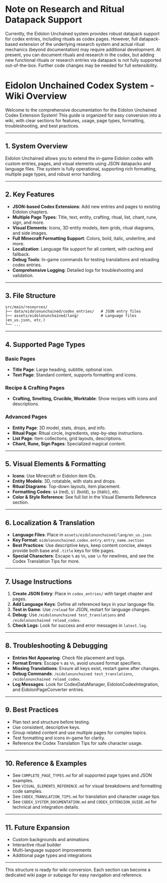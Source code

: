 # Note on Research and Ritual Datapack Support

Currently, the Eidolon Unchained system provides robust datapack support for codex entries, including rituals as codex pages. However, full datapack-based extension of the underlying research system and actual ritual mechanics (beyond documentation) may require additional development. At present, you can document rituals and research in the codex, but adding new functional rituals or research entries via datapack is not fully supported out-of-the-box. Further code changes may be needed for full extensibility.

# Eidolon Unchained Codex System - Wiki Overview

Welcome to the comprehensive documentation for the Eidolon Unchained Codex Extension System! This guide is organized for easy conversion into a wiki, with clear sections for features, usage, page types, formatting, troubleshooting, and best practices.

---

## 1. System Overview

Eidolon Unchained allows you to extend the in-game Eidolon codex with custom entries, pages, and visual elements using JSON datapacks and language files. The system is fully operational, supporting rich formatting, multiple page types, and robust error handling.

---

## 2. Key Features

- **JSON-based Codex Extensions**: Add new entries and pages to existing Eidolon chapters.
- **Multiple Page Types**: Title, text, entity, crafting, ritual, list, chant, rune, sign, and more.
- **Visual Elements**: Icons, 3D entity models, item grids, ritual diagrams, and side images.
- **Full Minecraft Formatting Support**: Colors, bold, italic, underline, and more.
- **Localization**: Language file support for all content, with caching and fallback.
- **Debug Tools**: In-game commands for testing translations and reloading codex entries.
- **Comprehensive Logging**: Detailed logs for troubleshooting and validation.

---

## 3. File Structure

```
src/main/resources/
├── data/eidolonunchained/codex_entries/   # JSON entry files
├── assets/eidolonunchained/lang/          # Language files (en_us.json, etc.)
└── ...
```

---

## 4. Supported Page Types

### Basic Pages
- **Title Page**: Large heading, subtitle, optional icon.
- **Text Page**: Standard content, supports formatting and icons.

### Recipe & Crafting Pages
- **Crafting, Smelting, Crucible, Worktable**: Show recipes with icons and descriptions.

### Advanced Pages
- **Entity Page**: 3D model, stats, drops, and info.
- **Ritual Page**: Ritual circle, ingredients, step-by-step instructions.
- **List Page**: Item collections, grid layouts, descriptions.
- **Chant, Rune, Sign Pages**: Specialized magical content.

---

## 5. Visual Elements & Formatting

- **Icons**: Use Minecraft or Eidolon item IDs.
- **Entity Models**: 3D, rotatable, with stats and drops.
- **Ritual Diagrams**: Top-down layouts, item placement.
- **Formatting Codes**: `§4` (red), `§l` (bold), `§o` (italic), etc.
- **Color & Style Reference**: See full list in the Visual Elements Reference section.

---

## 6. Localization & Translation

- **Language Files**: Place in `assets/eidolonunchained/lang/en_us.json`.
- **Key Format**: `eidolonunchained.codex.entry.entry_name.section`
- **Best Practices**: Use descriptive keys, keep content concise, always provide both base and `.title` keys for title pages.
- **Special Characters**: Escape `%` as `%%`, use `\n` for newlines, and see the Codex Translation Tips for more.

---

## 7. Usage Instructions

1. **Create JSON Entry**: Place in `codex_entries/` with target chapter and pages.
2. **Add Language Keys**: Define all referenced keys in your language file.
3. **Test in Game**: Use `/reload` for JSON, restart for language changes.
4. **Debug**: Use `/eidolonunchained test_translations` and `/eidolonunchained reload_codex`.
5. **Check Logs**: Look for success and error messages in `latest.log`.

---

## 8. Troubleshooting & Debugging

- **Entries Not Appearing**: Check file placement and logs.
- **Format Errors**: Escape `%` as `%%`, avoid unused format specifiers.
- **Missing Translations**: Ensure all keys exist, restart game after changes.
- **Debug Commands**: `/eidolonunchained test_translations`, `/eidolonunchained reload_codex`.
- **Log Messages**: Look for CodexDataManager, EidolonCodexIntegration, and EidolonPageConverter entries.

---

## 9. Best Practices

- Plan text and structure before testing.
- Use consistent, descriptive keys.
- Group related content and use multiple pages for complex topics.
- Test formatting and icons in-game for clarity.
- Reference the Codex Translation Tips for safe character usage.

---

## 10. Reference & Examples

- See `COMPLETE_PAGE_TYPES.md` for all supported page types and JSON examples.
- See `VISUAL_ELEMENTS_REFERENCE.md` for visual breakdowns and formatting code samples.
- See `CODEX_TRANSLATION_TIPS.md` for translation and character usage tips.
- See `CODEX_SYSTEM_DOCUMENTATION.md` and `CODEX_EXTENSION_GUIDE.md` for technical and integration details.

---

## 11. Future Expansion

- Custom backgrounds and animations
- Interactive ritual builder
- Multi-language support improvements
- Additional page types and integrations

---

This structure is ready for wiki conversion. Each section can become a dedicated wiki page or subpage for easy navigation and reference.

